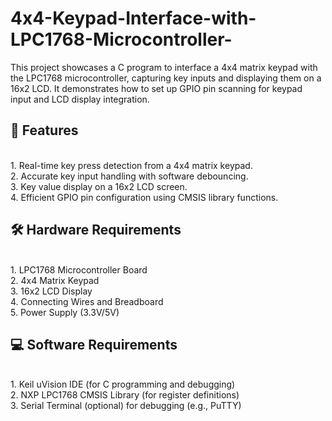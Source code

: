 # 4x4-Keypad-Interface-with-LPC1768-Microcontroller-
This project showcases a C program to interface a 4x4 matrix keypad with the LPC1768 microcontroller, capturing key inputs and displaying them on a 16x2 LCD. It demonstrates how to set up GPIO pin scanning for keypad input and LCD display integration.
## 🚀 Features
<br>1. Real-time key press detection from a 4x4 matrix keypad.
<br>2. Accurate key input handling with software debouncing.
<br>3. Key value display on a 16x2 LCD screen.
<br>4. Efficient GPIO pin configuration using CMSIS library functions.
## 🛠️ Hardware Requirements
<br>1. LPC1768 Microcontroller Board
<br>2. 4x4 Matrix Keypad
<br>3. 16x2 LCD Display
<br>4. Connecting Wires and Breadboard
<br>5. Power Supply (3.3V/5V)
## 💻 Software Requirements
<br>1. Keil uVision IDE (for C programming and debugging)
<br>2. NXP LPC1768 CMSIS Library (for register definitions)
<br>3. Serial Terminal (optional) for debugging (e.g., PuTTY)

